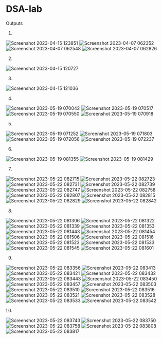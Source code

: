 # DSA-lab

Outputs

1)
![Screenshot 2023-04-15 123851](https://user-images.githubusercontent.com/121052859/232194537-1f376e06-d154-457d-8708-26badea8b385.png)
![Screenshot 2023-04-07 062352](https://user-images.githubusercontent.com/121052859/232190436-05bb719a-4a32-47b9-9493-3334ff75292f.png)
![Screenshot 2023-04-07 062548](https://user-images.githubusercontent.com/121052859/232190465-99284812-8915-416c-802b-4eb95095fff5.png)
![Screenshot 2023-04-07 062826](https://user-images.githubusercontent.com/121052859/232190492-3543ab16-a257-4626-a526-434e80ae269c.png)

2)
![Screenshot 2023-04-15 120727](https://user-images.githubusercontent.com/121052859/232192785-7c50b2bf-ea4f-4cc3-b785-6c24a68ff2f3.png)

3)
![Screenshot 2023-04-15 121036](https://user-images.githubusercontent.com/121052859/232192836-1d772d59-278d-49e5-92ab-1fc6f9f19d72.png)

4)
![Screenshot 2023-05-19 070042](https://github.com/Kartik200428/DSA-lab/assets/121052859/452678cf-040a-40d0-bfec-b56dedfd54a4)
![Screenshot 2023-05-19 070517](https://github.com/Kartik200428/DSA-lab/assets/121052859/c392ae0d-03b1-464d-b47f-3dcf81ae11a2)
![Screenshot 2023-05-19 070550](https://github.com/Kartik200428/DSA-lab/assets/121052859/62d14562-e54b-426e-896a-36b8779eb662)
![Screenshot 2023-05-19 070918](https://github.com/Kartik200428/DSA-lab/assets/121052859/3c4dd6f3-3b20-48e0-abb5-f3a5da88ed5a)

5)
![Screenshot 2023-05-19 071252](https://github.com/Kartik200428/DSA-lab/assets/121052859/eb017cc4-088f-4257-b994-df3c3346a9a9)
![Screenshot 2023-05-19 071803](https://github.com/Kartik200428/DSA-lab/assets/121052859/1e33d8fc-2cdd-4bf9-bc1a-99384fd32a85)
![Screenshot 2023-05-19 072056](https://github.com/Kartik200428/DSA-lab/assets/121052859/f52624ed-528c-404a-aea6-6ea9a6165f43)
![Screenshot 2023-05-19 072237](https://github.com/Kartik200428/DSA-lab/assets/121052859/cf50a9e6-53d2-4336-b26c-bdf6fb0123e8)

6)
![Screenshot 2023-05-19 081355](https://github.com/Kartik200428/DSA-lab/assets/121052859/e288f92c-f533-4be0-aed7-4f5027ae6b4d)
![Screenshot 2023-05-19 081429](https://github.com/Kartik200428/DSA-lab/assets/121052859/a554eafc-4461-4bd5-8be1-78295101ba78)

7)
![Screenshot 2023-05-22 082715](https://github.com/Kartik200428/DSA-lab/assets/121052859/2067e84e-ef3e-43e2-a6f0-47d31d7e6805)
![Screenshot 2023-05-22 082723](https://github.com/Kartik200428/DSA-lab/assets/121052859/9551ac76-5ad3-4d5e-977e-1cbe7f45cc07)
![Screenshot 2023-05-22 082731](https://github.com/Kartik200428/DSA-lab/assets/121052859/99f503d7-7dac-42cf-a8ee-cf66739ad980)
![Screenshot 2023-05-22 082739](https://github.com/Kartik200428/DSA-lab/assets/121052859/9b218c2a-05f4-4cae-a07f-c9f8d30c7121)
![Screenshot 2023-05-22 082747](https://github.com/Kartik200428/DSA-lab/assets/121052859/bc34588c-9688-40cc-a3ae-f07118bcb54c)
![Screenshot 2023-05-22 082758](https://github.com/Kartik200428/DSA-lab/assets/121052859/944adbff-2717-41ac-991b-c3c50f9c7008)
![Screenshot 2023-05-22 082807](https://github.com/Kartik200428/DSA-lab/assets/121052859/6d1e5ccc-ae36-4050-8409-e60cbabf9e69)
![Screenshot 2023-05-22 082815](https://github.com/Kartik200428/DSA-lab/assets/121052859/0f3a3095-7f12-48b6-b802-88919a7b7b48)
![Screenshot 2023-05-22 082829](https://github.com/Kartik200428/DSA-lab/assets/121052859/2ad266f8-9bf7-453a-8dc7-ef02816f47ea)
![Screenshot 2023-05-22 082842](https://github.com/Kartik200428/DSA-lab/assets/121052859/9f924611-6bc5-4a7f-b201-d58540ee1956)

8)
![Screenshot 2023-05-22 081306](https://github.com/Kartik200428/DSA-lab/assets/121052859/96337090-cbb5-4d7e-93f0-9d308581741f)
![Screenshot 2023-05-22 081322](https://github.com/Kartik200428/DSA-lab/assets/121052859/b545c14a-bb41-4480-a7d4-2c77cd268c54)
![Screenshot 2023-05-22 081339](https://github.com/Kartik200428/DSA-lab/assets/121052859/48a8010f-c7c7-4d1d-ae08-276385d23a0d)
![Screenshot 2023-05-22 081353](https://github.com/Kartik200428/DSA-lab/assets/121052859/ac9c0011-abd9-450b-a00e-70105c518059)
![Screenshot 2023-05-22 081443](https://github.com/Kartik200428/DSA-lab/assets/121052859/ec488e67-f1b6-49de-bd9f-50a3811bd62d)
![Screenshot 2023-05-22 081454](https://github.com/Kartik200428/DSA-lab/assets/121052859/8a5a6629-0b38-4737-a915-4742373592f0)
![Screenshot 2023-05-22 081506](https://github.com/Kartik200428/DSA-lab/assets/121052859/52c9ce4f-954d-4fcc-8dc5-05dd9f5faaa7)
![Screenshot 2023-05-22 081516](https://github.com/Kartik200428/DSA-lab/assets/121052859/2b41af40-cb4d-4887-a329-102c61fef96f)
![Screenshot 2023-05-22 081523](https://github.com/Kartik200428/DSA-lab/assets/121052859/82c94efd-d97d-41fc-bb83-0fee11dd3364)
![Screenshot 2023-05-22 081533](https://github.com/Kartik200428/DSA-lab/assets/121052859/a1a0cc70-a260-492b-968a-b50c0edb3c61)
![Screenshot 2023-05-22 081545](https://github.com/Kartik200428/DSA-lab/assets/121052859/2f2cfff3-8828-438d-8b0e-4b62d83559d6)
![Screenshot 2023-05-22 081601](https://github.com/Kartik200428/DSA-lab/assets/121052859/4a20dc83-6d17-4899-8550-67f244e66374)

9)
![Screenshot 2023-05-22 083356](https://github.com/Kartik200428/DSA-lab/assets/121052859/52250727-a850-44df-b5f5-9288cdfc24e3)
![Screenshot 2023-05-22 083413](https://github.com/Kartik200428/DSA-lab/assets/121052859/9d97862a-a514-416f-ab29-cce13d9963d7)
![Screenshot 2023-05-22 083421](https://github.com/Kartik200428/DSA-lab/assets/121052859/e02301d8-26bc-42d1-aad2-395a489a2668)
![Screenshot 2023-05-22 083432](https://github.com/Kartik200428/DSA-lab/assets/121052859/106402e7-743d-40a7-a3db-ad9a11d9efdd)
![Screenshot 2023-05-22 083443](https://github.com/Kartik200428/DSA-lab/assets/121052859/4a654225-5218-4b03-9e7f-722684f67d3e)
![Screenshot 2023-05-22 083450](https://github.com/Kartik200428/DSA-lab/assets/121052859/3a552170-1e8d-44e2-afc2-fcc4fe3a8291)
![Screenshot 2023-05-22 083457](https://github.com/Kartik200428/DSA-lab/assets/121052859/15bef74a-8d1d-4d77-8436-0f150562dfa0)
![Screenshot 2023-05-22 083503](https://github.com/Kartik200428/DSA-lab/assets/121052859/54dc2358-1363-4314-8941-e05a015eb9e0)
![Screenshot 2023-05-22 083510](https://github.com/Kartik200428/DSA-lab/assets/121052859/f16c9209-2c8d-4caf-8fd2-71f0d187c3b2)
![Screenshot 2023-05-22 083516](https://github.com/Kartik200428/DSA-lab/assets/121052859/7f868173-894d-42c3-a32a-c14e8c3b9e93)
![Screenshot 2023-05-22 083521](https://github.com/Kartik200428/DSA-lab/assets/121052859/480a82bb-4f8f-4290-9cdb-b27f63b72a14)
![Screenshot 2023-05-22 083528](https://github.com/Kartik200428/DSA-lab/assets/121052859/378f761c-d860-4707-a85f-40c7f0c281c5)
![Screenshot 2023-05-22 083533](https://github.com/Kartik200428/DSA-lab/assets/121052859/17506e1a-bfa9-463f-80d4-e6bc16366e05)
![Screenshot 2023-05-22 083542](https://github.com/Kartik200428/DSA-lab/assets/121052859/118cc60a-53d8-4200-995f-0304870f5d58)

10)
![Screenshot 2023-05-22 083743](https://github.com/Kartik200428/DSA-lab/assets/121052859/24074e2b-e8b2-4666-9dfd-637a692fff7f)
![Screenshot 2023-05-22 083750](https://github.com/Kartik200428/DSA-lab/assets/121052859/8436018b-5b92-48f0-ada8-57eece2e690d)
![Screenshot 2023-05-22 083758](https://github.com/Kartik200428/DSA-lab/assets/121052859/185f91b4-0593-4280-b39b-324c93a3be73)
![Screenshot 2023-05-22 083808](https://github.com/Kartik200428/DSA-lab/assets/121052859/537326ef-a175-4399-8887-5b229e32bb50)
![Screenshot 2023-05-22 083817](https://github.com/Kartik200428/DSA-lab/assets/121052859/11c3344e-10ce-48fb-8bea-7ddafd965fb1)



